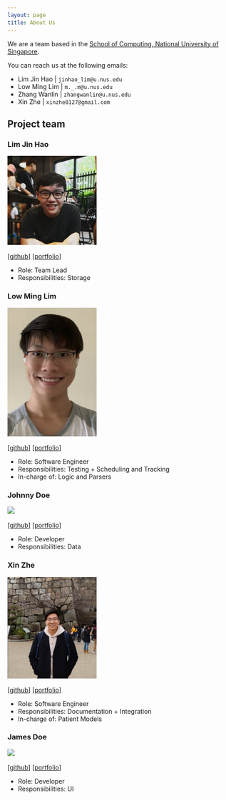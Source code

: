 ```yaml
---
layout: page
title: About Us
---
```


We are a team based in the [School of Computing, National University of Singapore](http://www.comp.nus.edu.sg).

You can reach us at the following emails:
* Lim Jin Hao | `jinhao_lim@u.nus.edu`
* Low Ming Lim | `m._.m@u.nus.edu`
* Zhang Wanlin | `zhangwanlin@u.nus.edu`
* Xin Zhe | `xinzhe0127@gmail.com`

## Project team

### Lim Jin Hao

<img src="images/jinhao-l.png" width="200">

[[github](http://github.com/jinhao-l)]
[[portfolio](team/jinhao-l.md)]

* Role: Team Lead 
* Responsibilities: Storage

### Low Ming Lim

<img src="images/avalionnet.png" width="200px">

[[github](https://github.com/Avalionnet)]
[[portfolio](team/avalionnet.md)]

* Role: Software Engineer
* Responsibilities: Testing + Scheduling and Tracking
* In-charge of: Logic and Parsers 

### Johnny Doe

<img src="images/johndoe.png" width="200px">

[[github](http://github.com/johndoe)] [[portfolio](team/johndoe.md)]

* Role: Developer
* Responsibilities: Data

### Xin Zhe

<img src="images/xz0127.png" width="200px">

[[github](http://github.com/xz0127)]
[[portfolio](team/xz0127.md)]

* Role: Software Engineer
* Responsibilities: Documentation + Integration
* In-charge of: Patient Models

### James Doe

<img src="images/johndoe.png" width="200px">

[[github](http://github.com/johndoe)]
[[portfolio](team/johndoe.md)]

* Role: Developer
* Responsibilities: UI
